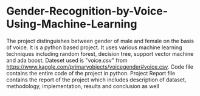 # Gender-Recognition-by-Voice-Using-Machine-Learning
The project distinguishes between gender of male and female on the basis of voice. 
It is a python based project.
It uses various machine learning techniques including random forest, decision tree, support vector machine and ada boost.
Dateset used is "voice.csv" from https://www.kaggle.com/primaryobjects/voicegender#voice.csv.
Code file contains the entire code of the project in python.
Project Report file contains the report of the project which includes description of dataset, methodology, implementation, results and conclusion as well
